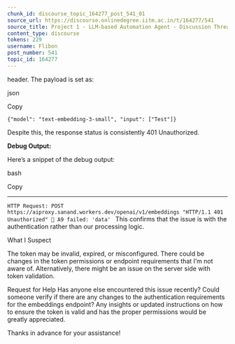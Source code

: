 ```yaml
---
chunk_id: discourse_topic_164277_post_541_01
source_url: https://discourse.onlinedegree.iitm.ac.in/t/164277/541
source_title: Project 1 - LLM-based Automation Agent - Discussion Thread [TDS Jan 2025]
content_type: discourse
tokens: 229
username: Flibon
post_number: 541
topic_id: 164277
---
```


 header.
The payload is set as:

json

Copy

`{"model": "text-embedding-3-small", "input": ["Test"]}
`

Despite this, the response status is consistently 401 Unauthorized.

**Debug Output:**

Here’s a snippet of the debug output:

bash

Copy

---

`HTTP Request: POST https://aiproxy.sanand.workers.dev/openai/v1/embeddings "HTTP/1.1 401 Unauthorized"
🔴 A9 failed: 'data'
`
This confirms that the issue is with the authentication rather than our processing logic.

What I Suspect

The token may be invalid, expired, or misconfigured.
There could be changes in the token permissions or endpoint requirements that I’m not aware of.
Alternatively, there might be an issue on the server side with token validation.

Request for Help
Has anyone else encountered this issue recently? Could someone verify if there are any changes to the authentication requirements for the embeddings endpoint? Any insights or updated instructions on how to ensure the token is valid and has the proper permissions would be greatly appreciated.

Thanks in advance for your assistance!
